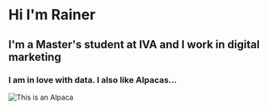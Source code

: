 # Hi I'm Rainer

## I'm a Master's student at IVA and I work in digital marketing

### I am in love with data. I also like Alpacas...

![This is an Alpaca](http://cdn.lifebuzz.com/images/57244/lifebuzz-542e07c904982662318e5a45aed92540-limit_2000.jpg)
